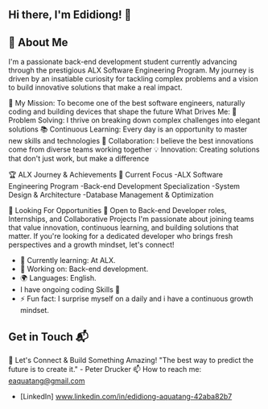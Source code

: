 ## Hi there, I'm Edidiong! 👋

## 🚀 About Me
I'm a passionate back-end development student currently advancing through the prestigious ALX Software Engineering Program. My journey is driven by an insatiable curiosity for tackling complex problems and a vision to build innovative solutions that make a real impact.

🎯 My Mission: To become one of the best software engineers, naturally coding and building devices that shape the future
What Drives Me:
🧩 Problem Solving: I thrive on breaking down complex challenges into elegant solutions
📚 Continuous Learning: Every day is an opportunity to master new skills and technologies
🤝 Collaboration: I believe the best innovations come from diverse teams working together
💡 Innovation: Creating solutions that don't just work, but make a difference

🏆 ALX Journey & Achievements
🎯 Current Focus
-ALX Software Engineering Program
-Back-end Development Specialization
-System Design & Architecture
-Database Management & Optimization

💼 Looking For Opportunities
🚀 Open to Back-end Developer roles, Internships, and Collaborative Projects
I'm passionate about joining teams that value innovation, continuous learning, and building solutions that matter. If you're looking for a dedicated developer who brings fresh perspectives and a growth mindset, let's connect!

  
- 🌱 Currently learning: At ALX.
- 🔭 Working on: Back-end development.
- 🌍 Languages: English.
- I have ongoing coding Skills 🧠
- ⚡ Fun fact: I surprise myself on a daily and i have a continuous growth mindset.


## Get in Touch 📬
🤝 Let's Connect & Build Something Amazing!
"The best way to predict the future is to create it." - Peter Drucker
📫 How to reach me: eaquatang@gmail.com
- [LinkedIn] www.linkedin.com/in/edidiong-aquatang-42aba82b7




<!--
**E-d-d-i-e-A/E-d-d-i-e-A** is a ✨ _special_ ✨ repository because its `README.md` (this file) appears on your GitHub profile.

Here are some ideas to get you started:

- 🔭 I’m currently working on ...
- 🌱 I’m currently learning ...
- 👯 I’m looking to collaborate on ...
- 🤔 I’m looking for help with ...
- 💬 Ask me about ...
- 📫 How to reach me: ...
- 😄 Pronouns: ...
- ⚡ Fun fact: ...
-->

